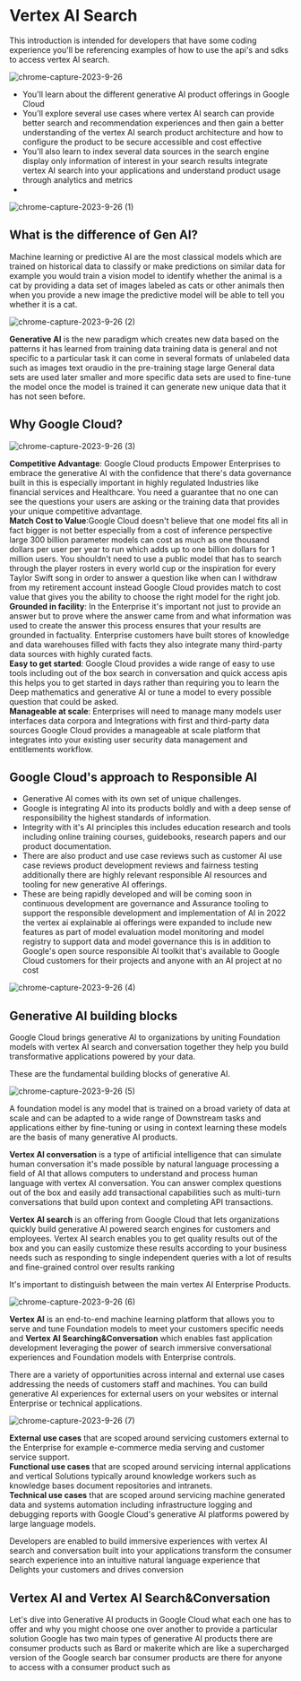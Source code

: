 # Vertex AI Search

This introduction is intended for developers that have some coding experience you'll be referencing examples of how to use the api's and sdks to access vertex AI search.

![chrome-capture-2023-9-26](https://github.com/ngchub/Google-Cloud-Workshops/assets/28653377/546248b5-60cf-4a73-8eb6-766ea2d7165f)

   - You'll learn about the different generative AI product offerings in Google Cloud
   - You'll explore several use cases where vertex AI search can provide better search and recommendation experiences and then gain a better understanding of the vertex AI search product architecture and how to configure the product to be secure accessible and cost effective
   - You'll also learn to index several data sources in the search engine display only information of interest in your search results integrate vertex AI search into your applications and understand product usage through analytics and metrics
   - 
![chrome-capture-2023-9-26 (1)](https://github.com/ngchub/Google-Cloud-Workshops/assets/28653377/9868829c-0d6f-45b1-8d17-3f2e473351be)

## What is the difference of Gen AI?

Machine learning or predictive AI are the most classical models which are trained on historical data to classify or make predictions on similar data for example you would train a vision model to identify whether the animal is a cat by providing a data set of images labeled as cats or other animals then when you provide a new image the predictive model will be able to tell you whether it is a cat.

![chrome-capture-2023-9-26 (2)](https://github.com/ngchub/Google-Cloud-Workshops/assets/28653377/62dc2230-aea4-4976-bbd0-fbe57ef04cfe)


**Generative AI** is the new paradigm which creates new data based on the patterns it has learned from training data training data is general and not specific to a particular task it can come in several formats of unlabeled data such as images text oraudio in the pre-training stage large General data sets are used later smaller and more specific data sets are used to fine-tune the model once the model is trained it can generate new unique data that it has not seen before.

## Why Google Cloud?

![chrome-capture-2023-9-26 (3)](https://github.com/ngchub/Google-Cloud-Workshops/assets/28653377/798cc1cc-49d7-4e3d-9057-2ac4443fcc62)

**Competitive Advantage**: Google Cloud products Empower Enterprises to embrace the generative AI with the confidence that there's data governance built in this is especially important in highly regulated Industries like financial services and Healthcare. You need a guarantee that no one can see the questions your users are asking or the training data that provides your unique competitive advantage. <br/>
**Match Cost to Value**:Google Cloud doesn't believe that one model fits all in fact bigger is not better especially from a cost of inference perspective large 300 billion parameter models can cost as much as one thousand dollars per user per year to run which adds up to one billion dollars for 1 million users. You shouldn't need to use a public model that has to search through the player rosters in every world cup or the inspiration for every Taylor Swift song in order to answer a question like when can I withdraw from my retirement account instead Google Cloud provides match to cost value that gives you the ability to choose the right model for the right job. <br/>
**Grounded in facility**: In the Enterprise it's important not just to provide an answer but to prove where the answer came from and what information was used to create the answer this process ensures that your results are grounded in factuality. Enterprise customers have built stores of knowledge and data warehouses filled with facts they also integrate many third-party data sources with highly curated facts. <br/>
**Easy to get started**: Google Cloud provides a wide range of easy to use tools including out of the box search in conversation and quick access apis this helps you to get started in days rather than requiring you to learn the Deep mathematics and generative AI or tune a model to every possible question that could be asked.<br/>
**Manageable at scale**: Enterprises will need to manage many models user interfaces data corpora and Integrations with first and third-party data sources Google Cloud provides a manageable at scale platform that integrates into your existing user security data management and entitlements workflow. <br/>

## Google Cloud's approach to Responsible AI

   - Generative AI comes with its own set of unique challenges.
   - Google is integrating AI into its products boldly and with a deep sense of responsibility the highest standards of information.
   - Integrity with it's AI principles this includes education research and tools including online training courses, guidebooks, research papers and our product documentation.
   - There are also product and use case reviews such as customer AI use case reviews product development reviews and fairness testing additionally there are highly relevant responsible AI resources and tooling for new generative AI offerings.
   - These are being rapidly developed and will be coming soon in continuous development are governance and Assurance tooling to support the responsible development and implementation of AI in 2022 the vertex ai explainable ai offerings were expanded to include new features as part of model evaluation model monitoring and model registry to support data and model governance this is in addition to Google's open source responsible AI toolkit that's available to Google Cloud customers for their projects and anyone with an AI project at no cost

![chrome-capture-2023-9-26 (4)](https://github.com/ngchub/Google-Cloud-Workshops/assets/28653377/4eaab27a-2f5f-4ba0-8e8a-54a401505969)

## Generative AI building blocks

Google Cloud brings generative AI to organizations by uniting Foundation models with vertex AI search and conversation together they help you build transformative applications powered by your data.

These are the fundamental building blocks of generative AI.

![chrome-capture-2023-9-26 (5)](https://github.com/ngchub/Google-Cloud-Workshops/assets/28653377/b1f33349-39b7-4de4-9c35-886dae946216)

A foundation model is any model that is trained on a broad variety of data at scale and can be adapted to a wide range of Downstream tasks and applications either by fine-tuning or using in context learning these models are the basis of many generative AI products. 

**Vertex AI conversation** is a type of artificial intelligence that can simulate human conversation it's made possible by natural language processing a field of AI that allows computers to understand and process human language with vertex AI conversation. You can answer complex questions out of the box and easily add transactional capabilities such as multi-turn conversations that build upon context and completing API transactions. 

**Vertex AI search** is an offering from Google Cloud that lets organizations quickly build generative AI powered search engines for customers and employees. Vertex AI search enables you to get quality results out of the box and you can easily customize these results according to your business needs such as responding to single independent queries with a lot of results and fine-grained control over results ranking 

It's important to distinguish between the main vertex AI Enterprise Products. 

![chrome-capture-2023-9-26 (6)](https://github.com/ngchub/Google-Cloud-Workshops/assets/28653377/2a85b6b2-cd93-490c-9de9-77e6e36ca5ef)

**Vertex AI** is an end-to-end machine learning platform that allows you to serve and tune Foundation models to meet your customers specific needs and **Vertex AI Searching&Conversation** which enables fast application development leveraging the power of search immersive conversational experiences and Foundation models with Enterprise controls. 

There are a variety of opportunities across internal and external use cases addressing the needs of customers staff and machines. You can build generative AI experiences for external users on your websites or internal Enterprise or technical applications.

![chrome-capture-2023-9-26 (7)](https://github.com/ngchub/Google-Cloud-Workshops/assets/28653377/ce866d36-c536-48c9-8d0c-2646304c7fe7)

**External use cases** that are scoped around servicing customers external to the Enterprise for example e-commerce media serving and customer service support. <br/>
**Functional use cases** that are scoped around servicing internal applications and vertical Solutions typically around knowledge workers such as knowledge bases document repositories and intranets.  <br/>
**Technical use cases** that are scoped around servicing machine generated data and systems automation including infrastructure logging and debugging reports with Google Cloud's generative AI platforms powered by large language models. <br/>

Developers are enabled to build immersive experiences with vertex AI search and conversation built into your applications transform the consumer search experience into an intuitive natural language experience that Delights your customers and drives conversion

## Vertex AI and Vertex AI Search&Conversation

Let's dive into Generative AI products in Google Cloud what each one has to offer and why you might choose one over another to provide a particular solution Google has two main types of generative AI products there are consumer products such as Bard or makerite which are like a supercharged version of the Google search bar consumer products are there for anyone to access with a consumer product such as 







